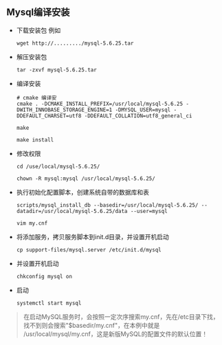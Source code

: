## Mysql编译安装

* 下载安装包 例如 

  ````
  wget http://........./mysql-5.6.25.tar
  ````

* 解压安装包 

  ````
  tar -zxvf mysql-5.6.25.tar
  ````

* 编译安装

  ````
  # cmake 编译安
  cmake . -DCMAKE_INSTALL_PREFIX=/usr/local/mysql-5.6.25 -DWITH_INNOBASE_STORAGE_ENGINE=1 -DMYSQL_USER=mysql -DDEFAULT_CHARSET=utf8 -DDEFAULT_COLLATION=utf8_general_ci
  
  make
  
  make install
  ````

* 修改权限

  ````
  cd /use/local/mysql-5.6.25/
  
  chown -R mysql:mysql /usr/local/mysql-5.6.25/
  ````

* 执行初始化配置脚本，创建系统自带的数据库和表

  ````
  scripts/mysql_install_db --basedir=/usr/local/mysql-5.6.25/ --datadir=/usr/local/mysql-5.6.25/data --user=mysql
  
  vim my.cnf  
  ````

* 将添加服务，拷贝服务脚本到init.d目录，并设置开机启动

  ````
  cp support-files/mysql.server /etc/init.d/mysql
  ````

* 并设置开机启动
  ````
  chkconfig mysql on
  ````

* 启动
  ````
  systemctl start mysql
  ````

  

> 在启动MySQL服务时，会按照一定次序搜索my.cnf，先在/etc目录下找，找不到则会搜索"$basedir/my.cnf"，在本例中就是 /usr/local/mysql/my.cnf，这是新版MySQL的配置文件的默认位置！